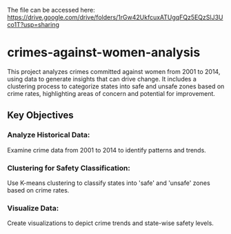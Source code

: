 The file can be accessed here: https://drive.google.com/drive/folders/1rGw42UkfcuxATUgqFQz5EQzSlJ3Uco1T?usp=sharing

# crimes-against-women-analysis
This project analyzes crimes committed against women from 2001 to 2014, using data to generate insights that can drive change. It includes a clustering process to categorize states into safe and unsafe zones based on crime rates, highlighting areas of concern and potential for improvement.

## Key Objectives
### Analyze Historical Data:
Examine crime data from 2001 to 2014 to identify patterns and trends.

### Clustering for Safety Classification: 
Use K-means clustering to classify states into 'safe' and 'unsafe' zones based on crime rates.

### Visualize Data:
Create visualizations to depict crime trends and state-wise safety levels.
